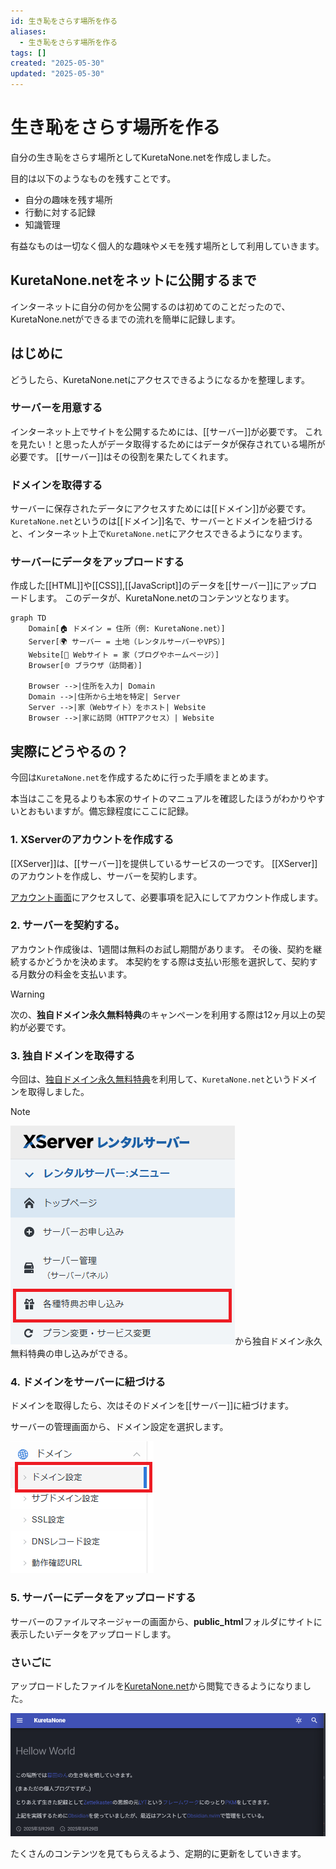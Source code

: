 ```yaml
---
id: 生き恥をさらす場所を作る
aliases:
  - 生き恥をさらす場所を作る
tags: []
created: "2025-05-30"
updated: "2025-05-30"
---
```


# 生き恥をさらす場所を作る

自分の生き恥をさらす場所としてKuretaNone.netを作成しました。

目的は以下のようなものを残すことです。

- 自分の趣味を残す場所
- 行動に対する記録
- 知識管理

有益なものは一切なく個人的な趣味やメモを残す場所として利用していきます。

## KuretaNone.netをネットに公開するまで

インターネットに自分の何かを公開するのは初めてのことだったので、KuretaNone.netができるまでの流れを簡単に記録します。

## はじめに

どうしたら、KuretaNone.netにアクセスできるようになるかを整理します。

### **サーバー**を用意する

インターネット上でサイトを公開するためには、[[サーバー]]が必要です。
これを見たい！と思った人がデータ取得するためにはデータが保存されている場所が必要です。
[[サーバー]]はその役割を果たしてくれます。

### **ドメイン**を取得する

サーバーに保存されたデータにアクセスすためには[[ドメイン]]が必要です。
`KuretaNone.net`というのは[[ドメイン]]名で、サーバーとドメインを紐づけると、インターネット上で`KuretaNone.net`にアクセスできるようになります。

### サーバーにデータをアップロードする

作成した[[HTML]]や[[CSS]],[[JavaScript]]のデータを[[サーバー]]にアップロードします。
このデータが、KuretaNone.netのコンテンツとなります。

```mermaid
graph TD
    Domain[🏠 ドメイン = 住所（例: KuretaNone.net）]
    Server[🌍 サーバー = 土地（レンタルサーバーやVPS）]
    Website[🏡 Webサイト = 家（ブログやホームページ）]
    Browser[🌐 ブラウザ（訪問者）]

    Browser -->|住所を入力| Domain
    Domain -->|住所から土地を特定| Server
    Server -->|家（Webサイト）をホスト| Website
    Browser -->|家に訪問（HTTPアクセス）| Website
```

## 実際にどうやるの？

今回は`KuretaNone.net`を作成するために行った手順をまとめます。

本当はここを見るよりも本家のサイトのマニュアルを確認したほうがわかりやすいとおもいますが。備忘録程度にここに記録。


### 1. XServerのアカウントを作成する

[[XServer]]は、[[サーバー]]を提供しているサービスの一つです。
[[XServer]]のアカウントを作成し、サーバーを契約します。

[アカウント画面](https://secure.xserver.ne.jp/xinfo/?action_reissue_index=true)にアクセスして、必要事項を記入にしてアカウント作成します。

### 2. サーバーを契約する。

アカウント作成後は、1週間は無料のお試し期間があります。
その後、契約を継続するかどうかを決めます。
本契約をする際は支払い形態を選択して、契約する月数分の料金を支払います。

> [!WARNING]
> 次の、**独自ドメイン永久無料特典**のキャンペーンを利用する際は12ヶ月以上の契約が必要です。


### 3. 独自ドメインを取得する

今回は、[独自ドメイン永久無料特典](https://www.xserver.ne.jp/manual/man_order_present_domain.php)を利用して、`KuretaNone.net`というドメインを取得しました。

> [!NOTE]
> ![メニュー：各種特典申し込み](res/1748627350.png)から独自ドメイン永久無料特典の申し込みができる。

### 4. ドメインをサーバーに紐づける

ドメインを取得したら、次はそのドメインを[[サーバー]]に紐づけます。

サーバーの管理画面から、ドメイン設定を選択します。

![1748627587.png](res/1748627587.png)

### 5. サーバーにデータをアップロードする

サーバーのファイルマネージャーの画面から、**public_html**フォルダにサイトに表示したいデータをアップロードします。

### さいごに

アップロードしたファイルを[KuretaNone.net](https://kuretanone.net/)から閲覧できるようになりました。

![1748628033.png](res/1748628033.png)

たくさんのコンテンツを見てもらえるよう、定期的に更新をしていきます。
